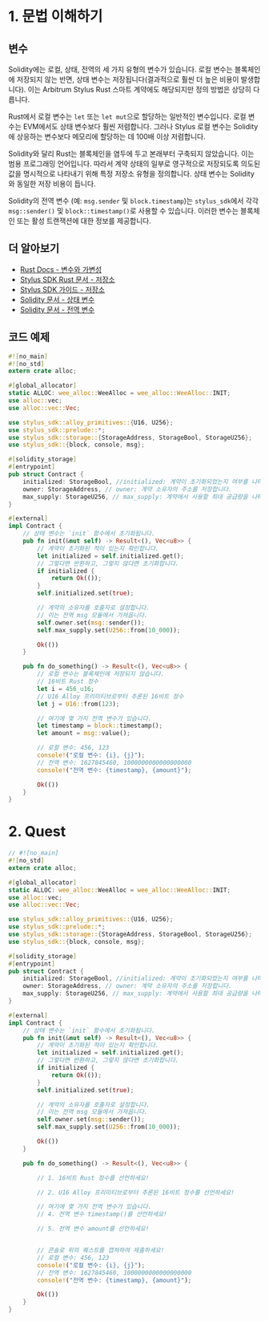 # 1. 문법 이해하기

## 변수

Solidity에는 로컬, 상태, 전역의 세 가지 유형의 변수가 있습니다. 로컬 변수는 블록체인에 저장되지 않는 반면, 상태 변수는 저장됩니다(결과적으로 훨씬 더 높은 비용이 발생합니다). 이는 Arbitrum Stylus Rust 스마트 계약에도 해당되지만 정의 방법은 상당히 다릅니다.

Rust에서 로컬 변수는 `let` 또는 `let mut`으로 할당하는 일반적인 변수입니다. 로컬 변수는 EVM에서도 상태 변수보다 훨씬 저렴합니다. 그러나 Stylus 로컬 변수는 Solidity에 상응하는 변수보다 메모리에 할당하는 데 100배 이상 저렴합니다.

Solidity와 달리 Rust는 블록체인을 염두에 두고 본래부터 구축되지 않았습니다. 이는 범용 프로그래밍 언어입니다. 따라서 계약 상태의 일부로 영구적으로 저장되도록 의도된 값을 명시적으로 나타내기 위해 특정 저장소 유형을 정의합니다. 상태 변수는 Solidity와 동일한 저장 비용이 듭니다.

Solidity의 전역 변수 (예: `msg.sender` 및 `block.timestamp`)는 `stylus_sdk`에서 각각 `msg::sender()` 및 `block::timestamp()`로 사용할 수 있습니다. 이러한 변수는 블록체인 또는 활성 트랜잭션에 대한 정보를 제공합니다.

## 더 알아보기

- [Rust Docs - 변수와 가변성](https://doc.rust-lang.org/book/ch03-01-variables-and-mutability.html)
- [Stylus SDK Rust 문서 - 저장소](https://docs.stylus-sdk.io/rust/storage)
- [Stylus SDK 가이드 - 저장소](https://docs.stylus-sdk.io/rust/guide/storage)
- [Solidity 문서 - 상태 변수](https://docs.soliditylang.org/en/latest/contracts.html#state-variables)
- [Solidity 문서 - 전역 변수](https://docs.soliditylang.org/en/latest/units-and-global-variables.html#block-and-transaction-properties)

## 코드 예제

```rust
#![no_main]
#![no_std]
extern crate alloc;

#[global_allocator]
static ALLOC: wee_alloc::WeeAlloc = wee_alloc::WeeAlloc::INIT;
use alloc::vec;
use alloc::vec::Vec;

use stylus_sdk::alloy_primitives::{U16, U256};
use stylus_sdk::prelude::*;
use stylus_sdk::storage::{StorageAddress, StorageBool, StorageU256};
use stylus_sdk::{block, console, msg};

#[solidity_storage]
#[entrypoint]
pub struct Contract {
    initialized: StorageBool, //initialized: 계약이 초기화되었는지 여부를 나타내는 불리언 값입니다.
    owner: StorageAddress, // owner: 계약 소유자의 주소를 저장합니다.
    max_supply: StorageU256, // max_supply: 계약에서 사용할 최대 공급량을 나타내는 256비트 부호 없는 정수입니다.
}

#[external]
impl Contract {
    // 상태 변수는 `init` 함수에서 초기화됩니다.
    pub fn init(&mut self) -> Result<(), Vec<u8>> {
        // 계약이 초기화된 적이 있는지 확인합니다.
        let initialized = self.initialized.get();
        // 그렇다면 반환하고, 그렇지 않다면 초기화합니다.
        if initialized {
            return Ok(());
        }
        self.initialized.set(true);

        // 계약의 소유자를 호출자로 설정합니다.
        // 이는 전역 msg 모듈에서 가져옵니다.
        self.owner.set(msg::sender());
        self.max_supply.set(U256::from(10_000));

        Ok(())
    }

    pub fn do_something() -> Result<(), Vec<u8>> {
        // 로컬 변수는 블록체인에 저장되지 않습니다.
        // 16비트 Rust 정수
        let i = 456_u16;
        // U16 Alloy 프리미티브로부터 추론된 16비트 정수
        let j = U16::from(123);

        // 여기에 몇 가지 전역 변수가 있습니다.
        let timestamp = block::timestamp();
        let amount = msg::value();

        // 로컬 변수: 456, 123
        console!("로컬 변수: {i}, {j}");
        // 전역 변수: 1627845460, 1000000000000000000
        console!("전역 변수: {timestamp}, {amount}");

        Ok(())
    }
}
```

# 2. Quest

```rust
// #![no_main]
#![no_std]
extern crate alloc;

#[global_allocator]
static ALLOC: wee_alloc::WeeAlloc = wee_alloc::WeeAlloc::INIT;
use alloc::vec;
use alloc::vec::Vec;

use stylus_sdk::alloy_primitives::{U16, U256};
use stylus_sdk::prelude::*;
use stylus_sdk::storage::{StorageAddress, StorageBool, StorageU256};
use stylus_sdk::{block, console, msg};

#[solidity_storage]
#[entrypoint]
pub struct Contract {
    initialized: StorageBool, //initialized: 계약이 초기화되었는지 여부를 나타내는 불리언 값입니다.
    owner: StorageAddress, // owner: 계약 소유자의 주소를 저장합니다.
    max_supply: StorageU256, // max_supply: 계약에서 사용할 최대 공급량을 나타내는 256비트 부호 없는 정수입니다.
}

#[external]
impl Contract {
    // 상태 변수는 `init` 함수에서 초기화됩니다.
    pub fn init(&mut self) -> Result<(), Vec<u8>> {
        // 계약이 초기화된 적이 있는지 확인합니다.
        let initialized = self.initialized.get();
        // 그렇다면 반환하고, 그렇지 않다면 초기화합니다.
        if initialized {
            return Ok(());
        }
        self.initialized.set(true);

        // 계약의 소유자를 호출자로 설정합니다.
        // 이는 전역 msg 모듈에서 가져옵니다.
        self.owner.set(msg::sender());
        self.max_supply.set(U256::from(10_000));

        Ok(())
    }

    pub fn do_something() -> Result<(), Vec<u8>> {

        // 1. 16비트 Rust 정수를 선언하세요!

        // 2. U16 Alloy 프리미티브로부터 추론된 16비트 정수를 선언하세요!

        // 여기에 몇 가지 전역 변수가 있습니다.
        // 4. 전역 변수 timestamp()를 선언하세요!

        // 5. 전역 변수 amount를 선언하세요!


        // 콘솔로 위의 퀘스트를 캡쳐하여 제출하세요!
        // 로컬 변수: 456, 123
        console!("로컬 변수: {i}, {j}");
        // 전역 변수: 1627845460, 1000000000000000000
        console!("전역 변수: {timestamp}, {amount}");

        Ok(())
    }
}
```
